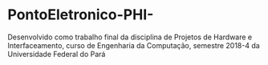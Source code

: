 # PontoEletronico-PHI-
Desenvolvido como trabalho final da disciplina de Projetos de Hardware e Interfaceamento, curso de Engenharia da Computação, semestre 2018-4 da Universidade Federal do Pará
